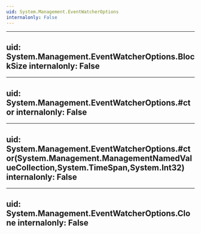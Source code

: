 ```yaml
---
uid: System.Management.EventWatcherOptions
internalonly: False
---
```


---
uid: System.Management.EventWatcherOptions.BlockSize
internalonly: False
---

---
uid: System.Management.EventWatcherOptions.#ctor
internalonly: False
---

---
uid: System.Management.EventWatcherOptions.#ctor(System.Management.ManagementNamedValueCollection,System.TimeSpan,System.Int32)
internalonly: False
---

---
uid: System.Management.EventWatcherOptions.Clone
internalonly: False
---
